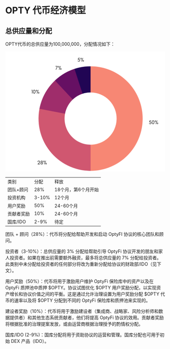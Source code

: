 # OPTY 代币经济模型

## 总供应量和分配

OPTY代币的总供应量为100,000,000，分配情况如下：

![OPTY Token Allocation](../.gitbook/assets/opty-token-allocation-2.png)

|        |       |             |
| ------ | ----- | ----------- |
| 类别     | 分配    | 释放          |
| 团队+顾问  | 28%   | 18个月，第6个月开始 |
| 投资机构   | 3-10% | 12个月        |
| 用户奖励   | 50%   | 24-60个月     |
| 贡献者奖励  | 10%   | 24-60个月     |
| 国库/IDO | 2-9%  | 待定          |

团队 + 顾问（28%）：代币将分配给帮助开发和启动 OptyFI 协议的核心团队和顾问。

投资者（3-10%）：总供应量的 3% 分配给帮助引导 OptyFi 协议开发的朋友和家人投资者。如果在推出前需要额外融资，最多将总供应量的 7% 分配给投资者。此类别中未分配给投资者的任何部分将改为重新分配给协议的财政部/IDO（见下文）。

用户奖励（50%）：代币将用于激励用户维护 OptyFi 保险库中的资产以及在 OptyFi 质押池中质押 $OPTY。协议试图优化 $OPTY 用户奖励分配，以实现资产增长和协议价值之间的平衡。这是通过允许治理设置为用户奖励分配 $OPTY 代币的速率以及将 $OPTY 分配到不同的 OptyFi 保险库和质押池来实现的。

建设者奖励（10%）：代币将用于激励建设者（集成商、战略家、风险分析师和数据提供者）和其他生态系统贡献者，他们将提高 OptyFi 协议的效用。贡献者奖励将根据批准的治理提案发放，或由运营商根据治理授予的酌情权分配。

国库/IDO (2-9%)：国库分配将用于资助协议的运营和管理。国库分配也可用于初始 DEX 产品（IDO）。
